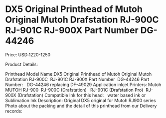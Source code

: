 # DX5 Original Printhead of Mutoh Original Mutoh Drafstation RJ-900C  RJ-901C RJ-900X Part Number  DG-44246

Price: USD:1220-1250

Product Details:

Printhead Model Name:DX5 Original Printhead of Mutoh Original Mutoh Drafstation RJ-900C  RJ-901C RJ-900X Part Number  DG-44246
Part Number:   DG-44246 replacing DF-49029
Application inkjet Printers:
Mutoh MUTOH RJ-900  RJ-900C (Drafstation)   RJ-901C (Drafstation Pro)  RJ-900X (Drafstation)
Compatible Ink for this head:   water based ink or Sublimation Ink
Description:
Original DX5 original for Mutoh RJ900 series
Photo about the packing and the detail of this printhead from our Delivery records: